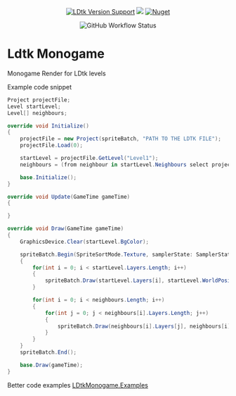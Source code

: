 <p align="center">
 <a href="https://github.com/deepnight/ldtk"> <img alt="LDtk Version Support" src="https://img.shields.io/github/v/release/deepnight/ldtk?&label=Supports%20LDtk"></a>
<a href="https://www.nuget.org/packages/LDtkMonogame/"><img src="https://img.shields.io/nuget/v/LDtkMonogame?" /></a>
<a href="https://www.nuget.org/packages/LDtkMonogame/"><img alt="Nuget" src="https://img.shields.io/nuget/dt/LDtkMonogame"></a>
</p>
<p align="center">
  <img alt="GitHub Workflow Status" src="https://img.shields.io/github/workflow/status/IrishBruse/LDtkMonogame/Build">
</p>

# Ldtk Monogame

Monogame Render for LDtk levels

Example code snippet
```csharp
Project projectFile;
Level startLevel;
Level[] neighbours;

override void Initialize()
{
    projectFile = new Project(spriteBatch, "PATH TO THE LDTK FILE");
    projectFile.Load(0);

    startLevel = projectFile.GetLevel("Level1");
    neighbours = (from neighbour in startLevel.Neighbours select projectFile.GetLevel(neighbour)).ToArray();

    base.Initialize();
}

override void Update(GameTime gameTime)
{

}

override void Draw(GameTime gameTime)
{
    GraphicsDevice.Clear(startLevel.BgColor);

    spriteBatch.Begin(SpriteSortMode.Texture, samplerState: SamplerState.PointClamp);
    {
        for(int i = 0; i < startLevel.Layers.Length; i++)
        {
            spriteBatch.Draw(startLevel.Layers[i], startLevel.WorldPosition, Color.White);
        }

        for(int i = 0; i < neighbours.Length; i++)
        {
            for(int j = 0; j < neighbours[i].Layers.Length; j++)
            {
                spriteBatch.Draw(neighbours[i].Layers[j], neighbours[i].WorldPosition, Color.White);
            }
        }
    }
    spriteBatch.End();

    base.Draw(gameTime);
}
```

Better code examples [LDtkMonogame.Examples](https://github.com/IrishBruse/LDtkMonogame/tree/main/LDtkMonogame.Examples)
